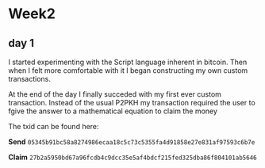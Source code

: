# Week2

## day 1
I started experimenting with the Script language inherent in bitcoin. Then when I felt more comfortable with it I began constructing my own custom transactions.

At the end of the day I finally succeded with my first ever custom transaction. Instead of the usual P2PKH my transaction required the user to fgive the answer to a mathematical equation to claim the money

The txid can be found here:

**Send**
`05345b91bc58a8274986ecaa18c5c73c5355fa4d91858e27e831af97593c6b7e`

**Claim**
`27b2a5950bd67a96fcdb4c9dcc35e5af4bdcf215fed325dba86f804101ab5646`